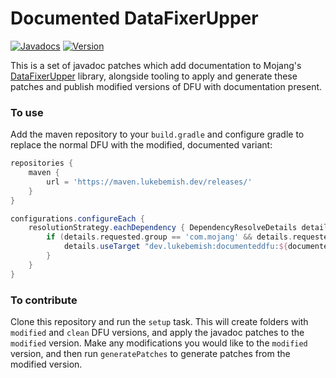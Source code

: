 # Documented DataFixerUpper
[![Javadocs](https://img.shields.io/badge/javadocs-blue?style=for-the-badge)](https://projects.lukebemish.dev/DocumentedDFU/)
[![Version](https://img.shields.io/badge/dynamic/xml?style=for-the-badge&color=blue&label=Latest%20Release&prefix=v&query=metadata%2F%2Flatest&url=https%3A%2F%2Fmaven.lukebemish.dev%2Freleases%2Fdev%2Flukebemish%2Fdocumenteddfu%2Fmaven-metadata.xml)](https://maven.lukebemish.dev/releases/dev/lukebemish/documenteddfu/)

This is a set of javadoc patches which add documentation to Mojang's [DataFixerUpper](https://github.com/Mojang/DataFixerUpper) library,
alongside tooling to apply and generate these patches and publish modified versions of DFU with documentation present.

### To use

Add the maven repository to your `build.gradle` and configure gradle to replace the normal DFU with the modified,
documented variant:
```groovy
repositories {
    maven {
        url = 'https://maven.lukebemish.dev/releases/'
    }
}

configurations.configureEach {
    resolutionStrategy.eachDependency { DependencyResolveDetails details ->
        if (details.requested.group == 'com.mojang' && details.requested.name == 'datafixerupper') {
            details.useTarget "dev.lukebemish:documenteddfu:${documentedDfuVersion}"
        }
    }
}
```

### To contribute

Clone this repository and run the `setup` task. This will create folders with `modified` and `clean` DFU versions, and
apply the javadoc patches to the `modified` version. Make any modifications you would like to the `modified` version, and
then run `generatePatches` to generate patches from the modified version.
